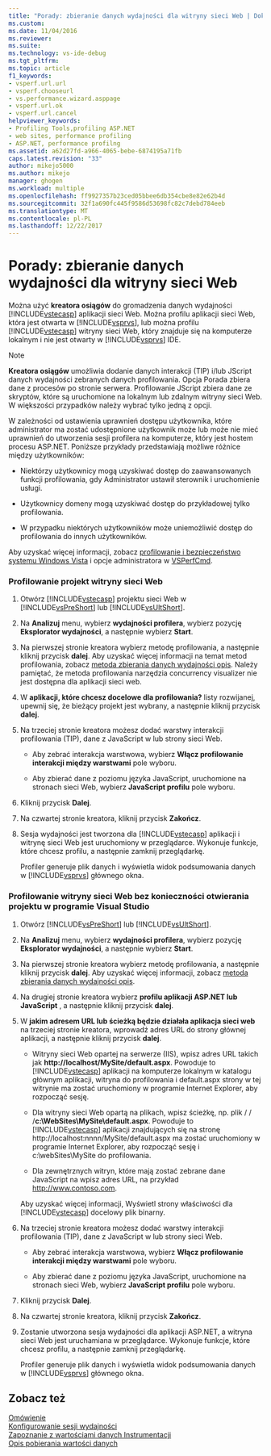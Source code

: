 ```yaml
---
title: "Porady: zbieranie danych wydajności dla witryny sieci Web | Dokumentacja firmy Microsoft"
ms.custom: 
ms.date: 11/04/2016
ms.reviewer: 
ms.suite: 
ms.technology: vs-ide-debug
ms.tgt_pltfrm: 
ms.topic: article
f1_keywords:
- vsperf.url.url
- vsperf.chooseurl
- vs.performance.wizard.asppage
- vsperf.url.ok
- vsperf.url.cancel
helpviewer_keywords:
- Profiling Tools,profiling ASP.NET
- web sites, performance profiling
- ASP.NET, performance profilng
ms.assetid: a62d27fd-a966-4065-bebe-6874195a71fb
caps.latest.revision: "33"
author: mikejo5000
ms.author: mikejo
manager: ghogen
ms.workload: multiple
ms.openlocfilehash: ff9927357b23ced05bbee6db354cbe8e82e62b4d
ms.sourcegitcommit: 32f1a690fc445f9586d53698fc82c7debd784eeb
ms.translationtype: MT
ms.contentlocale: pl-PL
ms.lasthandoff: 12/22/2017
---
```

# <a name="how-to-collect-performance-data-for-a-web-site"></a>Porady: zbieranie danych wydajności dla witryny sieci Web
Można użyć **kreatora osiągów** do gromadzenia danych wydajności [!INCLUDE[vstecasp](../code-quality/includes/vstecasp_md.md)] aplikacji sieci Web. Można profilu aplikacji sieci Web, która jest otwarta w [!INCLUDE[vsprvs](../code-quality/includes/vsprvs_md.md)], lub można profilu [!INCLUDE[vstecasp](../code-quality/includes/vstecasp_md.md)] witryny sieci Web, który znajduje się na komputerze lokalnym i nie jest otwarty w [!INCLUDE[vsprvs](../code-quality/includes/vsprvs_md.md)] IDE.  
  
> [!NOTE]
>  **Kreatora osiągów** umożliwia dodanie danych interakcji (TIP) i/lub JScript danych wydajności zebranych danych profilowania. Opcja Porada zbiera dane z procesów po stronie serwera. Profilowanie JScript zbiera dane ze skryptów, które są uruchomione na lokalnym lub zdalnym witryny sieci Web. W większości przypadków należy wybrać tylko jedną z opcji.  
  
 W zależności od ustawienia uprawnień dostępu użytkownika, które administrator ma zostać udostępnione użytkownik może lub może nie mieć uprawnień do utworzenia sesji profilera na komputerze, który jest hostem procesu ASP.NET. Poniższe przykłady przedstawiają możliwe różnice między użytkowników:  
  
-   Niektórzy użytkownicy mogą uzyskiwać dostęp do zaawansowanych funkcji profilowania, gdy Administrator ustawił sterownik i uruchomienie usługi.  
  
-   Użytkownicy domeny mogą uzyskiwać dostęp do przykładowej tylko profilowania.  
  
-   W przypadku niektórych użytkowników może uniemożliwić dostęp do profilowania do innych użytkowników.  
  
 Aby uzyskać więcej informacji, zobacz [profilowanie i bezpieczeństwo systemu Windows Vista](../profiling/profiling-and-windows-vista-security.md) i opcje administratora w [VSPerfCmd](../profiling/vsperfcmd.md).  
  
### <a name="to-profile-a-web-site-project"></a>Profilowanie projekt witryny sieci Web  
  
1.  Otwórz [!INCLUDE[vstecasp](../code-quality/includes/vstecasp_md.md)] projektu sieci Web w [!INCLUDE[vsPreShort](../code-quality/includes/vspreshort_md.md)] lub [!INCLUDE[vsUltShort](../code-quality/includes/vsultshort_md.md)].  
  
2.  Na **Analizuj** menu, wybierz **wydajności profilera**, wybierz pozycję **Eksplorator wydajności**, a następnie wybierz **Start**.  
  
3.  Na pierwszej stronie kreatora wybierz metodę profilowania, a następnie kliknij przycisk **dalej**. Aby uzyskać więcej informacji na temat metod profilowania, zobacz [metoda zbierania danych wydajności opis](../profiling/understanding-performance-collection-methods.md). Należy pamiętać, że metoda profilowania narzędzia concurrency visualizer nie jest dostępna dla aplikacji sieci web.  
  
4.  W **aplikacji, które chcesz docelowe dla profilowania?** listy rozwijanej, upewnij się, że bieżący projekt jest wybrany, a następnie kliknij przycisk **dalej**.  
  
5.  Na trzeciej stronie kreatora możesz dodać warstwy interakcji profilowania (TIP), dane z JavaScript w lub strony sieci Web.  
  
    -   Aby zebrać interakcja warstwowa, wybierz **Włącz profilowanie interakcji między warstwami** pole wyboru.  
  
    -   Aby zbierać dane z poziomu języka JavaScript, uruchomione na stronach sieci Web, wybierz **JavaScript profilu** pole wyboru.  
  
6.  Kliknij przycisk **Dalej**.  
  
7.  Na czwartej stronie kreatora, kliknij przycisk **Zakończ**.  
  
8.  Sesja wydajności jest tworzona dla [!INCLUDE[vstecasp](../code-quality/includes/vstecasp_md.md)] aplikacji i witrynę sieci Web jest uruchomiony w przeglądarce. Wykonuje funkcje, które chcesz profilu, a następnie zamknij przeglądarkę.  
  
     Profiler generuje plik danych i wyświetla widok podsumowania danych w [!INCLUDE[vsprvs](../code-quality/includes/vsprvs_md.md)] głównego okna.  
  
### <a name="to-profile-a-web-site-without-opening-a-project-in-visual-studio"></a>Profilowanie witryny sieci Web bez konieczności otwierania projektu w programie Visual Studio  
  
1.  Otwórz [!INCLUDE[vsPreShort](../code-quality/includes/vspreshort_md.md)] lub [!INCLUDE[vsUltShort](../code-quality/includes/vsultshort_md.md)].  
  
2.  Na **Analizuj** menu, wybierz **wydajności profilera**, wybierz pozycję **Eksplorator wydajności**, a następnie wybierz **Start**.  
  
3.  Na pierwszej stronie kreatora wybierz metodę profilowania, a następnie kliknij przycisk **dalej**. Aby uzyskać więcej informacji, zobacz [metoda zbierania danych wydajności opis](../profiling/understanding-performance-collection-methods.md).  
  
4.  Na drugiej stronie kreatora wybierz **profilu aplikacji ASP.NET lub JavaScript** , a następnie kliknij przycisk **dalej**.  
  
5.  W **jakim adresem URL lub ścieżką będzie działała aplikacja sieci web** na trzeciej stronie kreatora, wprowadź adres URL do strony głównej aplikacji, a następnie kliknij przycisk **dalej**.  
  
    -   Witryny sieci Web opartej na serwerze (IIS), wpisz adres URL takich jak **http://localhost/MySite/default.aspx**. Powoduje to [!INCLUDE[vstecasp](../code-quality/includes/vstecasp_md.md)] aplikacji na komputerze lokalnym w katalogu głównym aplikacji, witryna do profilowania i default.aspx strony w tej witrynie ma zostać uruchomiony w programie Internet Explorer, aby rozpocząć sesję.  
  
    -   Dla witryny sieci Web opartą na plikach, wpisz ścieżkę, np. plik / / /**c:\WebSites\MySite\default.aspx**. Powoduje to [!INCLUDE[vstecasp](../code-quality/includes/vstecasp_md.md)] aplikacji znajdujących się na stronę http://localhost:nnnn/MySite/default.aspx ma zostać uruchomiony w programie Internet Explorer, aby rozpocząć sesję i c:\webSites\MySite do profilowania.  
  
    -   Dla zewnętrznych witryn, które mają zostać zebrane dane JavaScript na wpisz adres URL, na przykład http://www.contoso.com.  
  
     Aby uzyskać więcej informacji, Wyświetl strony właściwości dla [!INCLUDE[vstecasp](../code-quality/includes/vstecasp_md.md)] docelowy plik binarny.  
  
6.  Na trzeciej stronie kreatora możesz dodać warstwy interakcji profilowania (TIP), dane z JavaScript w lub strony sieci Web.  
  
    -   Aby zebrać interakcja warstwowa, wybierz **Włącz profilowanie interakcji między warstwami** pole wyboru.  
  
    -   Aby zbierać dane z poziomu języka JavaScript, uruchomione na stronach sieci Web, wybierz **JavaScript profilu** pole wyboru.  
  
7.  Kliknij przycisk **Dalej**.  
  
8.  Na czwartej stronie kreatora, kliknij przycisk **Zakończ**.  
  
9. Zostanie utworzona sesja wydajności dla aplikacji ASP.NET, a witryna sieci Web jest uruchamiana w przeglądarce. Wykonuje funkcje, które chcesz profilu, a następnie zamknij przeglądarkę.  
  
     Profiler generuje plik danych i wyświetla widok podsumowania danych w [!INCLUDE[vsprvs](../code-quality/includes/vsprvs_md.md)] głównego okna.  
  
## <a name="see-also"></a>Zobacz też  
 [Omówienie](../profiling/overviews-performance-tools.md)   
 [Konfigurowanie sesji wydajności](../profiling/configuring-performance-sessions.md)   
 [Zapoznanie z wartościami danych Instrumentacji](../profiling/understanding-instrumentation-data-values.md)   
 [Opis pobierania wartości danych](../profiling/understanding-sampling-data-values.md)
